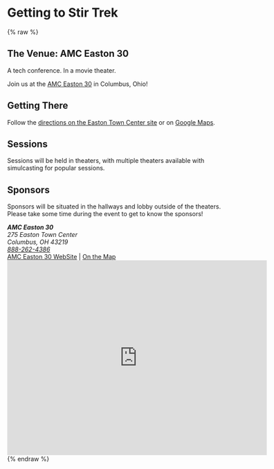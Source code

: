 # Getting to Stir Trek
<div class="icon-hr"></div>

{% raw %}
<div class="row">
    <div class="col-md-6">
        <article>
            <h2>The Venue: AMC Easton 30</h2>
            <p>A tech conference. In a movie theater.</p>
            <p>Join us at the <a href="https://eastontowncenter.com/tenants/amc-easton-30">AMC Easton 30</a> in Columbus, Ohio!</p>
        </article>
        <article>
            <h2>Getting There</h2>
            <p>
                Follow the <a href="https://eastontowncenter.com/tenants/amc-easton-30">directions on the Easton Town Center site</a> or 
                on <a href="https://www.google.com/maps/place/AMC+DINE-IN+Easton+Town+Center+30/@40.050639,-82.9170359,17z/data=!3m1!4b1!4m5!3m4!1s0x88388a7cf65f8f1d:0x689055d5f14a7512!8m2!3d40.0506349!4d-82.9148419?hl=en">Google Maps</a>.
            </p>
        </article>
        <article>
            <h2>Sessions</h2>
            <p>Sessions will be held in theaters, with multiple theaters available with simulcasting for popular sessions.</p>
        </article>
        <article>
            <h2>Sponsors</h2>
            <p>Sponsors will be situated in the hallways and lobby outside of the theaters. Please take some time during the event to get to know the sponsors!</p>
        </article>
    </div>
    <div class="col-md-6">
        <address>
            <strong>AMC Easton 30</strong><br>
            275 Easton Town Center<br>
            Columbus, OH 43219<br>
            <a href="tel:+18882624386">888-262-4386</a>
        </address>
        <a href="https://eastontowncenter.com/tenants/amc-easton-30" target="_blank">AMC Easton 30 WebSite</a> |
        <a href="https://www.google.com/maps/place/AMC+DINE-IN+Easton+Town+Center+30/@40.050639,-82.9170359,17z/data=!3m1!4b1!4m5!3m4!1s0x88388a7cf65f8f1d:0x689055d5f14a7512!8m2!3d40.0506349!4d-82.9148419?hl=en" target="_blank">On the Map</a>
        <div>
            <a target="_blank" href="https://www.google.com/maps/place/AMC+DINE-IN+Easton+Town+Center+30/@40.050639,-82.9170359,17z/data=!3m1!4b1!4m5!3m4!1s0x88388a7cf65f8f1d:0x689055d5f14a7512!8m2!3d40.0506349!4d-82.9148419?hl=en">
                <iframe src="https://www.google.com/maps/embed?pb=!1m18!1m12!1m3!1d3054.1103176670313!2d-82.91703594880877!3d40.05063898564522!2m3!1f0!2f0!3f0!3m2!1i1024!2i768!4f13.1!3m3!1m2!1s0x88388a7cf65f8f1d%3A0x689055d5f14a7512!2sAMC+DINE-IN+Easton+Town+Center+30!5e0!3m2!1sen!2sus!4v1517451919226" width="600" height="450" frameborder="0" style="border:0" allowfullscreen=""></iframe>
            </a>
        </div>
    </div>
    <div class="col-md-12">
    </div>
</div>
{% endraw %}